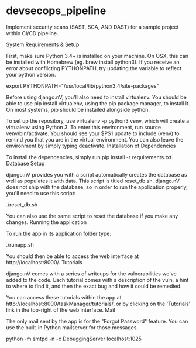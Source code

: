 # devsecops_pipeline
Implement security scans (SAST,  SCA, AND DAST) for a sample project within CI/CD pipeline.

System Requirements & Setup

First, make sure Python 3.4+ is installed on your machine. On OSX, this can be installed with Homebrew (eg. brew install python3). If you receive an error about conflicting PYTHONPATH, try updating the variable to reflect your python version.

export PYTHONPATH="/usr/local/lib/python3.4/site-packages"

Before using django.nV, you'll also need to install virtualenv. You should be able to use pip install virtualenv, using the pip package manager, to install it. On most systems, pip should be installed alongside python.

To set up the repository, use virtualenv -p python3 venv, which will create a virtualenv using Python 3. To enter this environment, run source venv/bin/activate. You should see your $PS1 update to include (venv) to remind you that you are in the virtual environment. You can also leave the environment by simply typing deactivate.
Installation of Dependencies

To install the dependencies, simply run pip install -r requirements.txt.
Database Setup

django.nV provides you with a script automatically creates the database as well as populates it with data. This script is titled reset_db.sh. django.nV does not ship with the database, so in order to run the application properly, you'll need to use this script:

./reset_db.sh

You can also use the same script to reset the database if you make any changes.
Running the application

To run the app in its application folder type:

./runapp.sh

You should then be able to access the web interface at http://localhost:8000/.
Tutorials

django.nV comes with a series of writeups for the vulnerabilities we've added to the code. Each tutorial comes with a description of the vuln, a hint to where to find it, and then the exact bug and how it could be remedied.

You can access these tutorials within the app at http://localhost:8000/taskManager/tutorials/, or by clicking on the 'Tutorials' link in the top-right of the web interface.
Mail

The only mail sent by the app is for the "Forgot Password" feature. You can use the built-in Python mailserver for those messages.

python -m smtpd -n -c DebuggingServer localhost:1025

